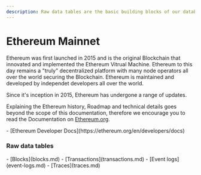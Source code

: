 ```yaml
---
description: Raw data tables are the basic building blocks of our database.
---
```


# Ethereum Mainnet

Ethereum was first launched in 2015 and is the original Blockchain that innovated and implemented the Ethereum Vitrual Machine. Ethereum to this day remains a "truly" decentralized platform with many node operators all over the world securing the Blockchain. Ethereum is maintained and developed by independet developers all over the world.

Since it's inception in 2015, Ethereum has undergone a range of updates.

Explaining the Ethereum history, Roadmap and technical details goes beyond the scope of this documentation, therefore we encourage you to read the Documentation on [Ethereum.org](https://ethereum.org/en/developers/docs).

<div class="cards grid" markdown>
- [Ethereum Developer Docs](https://ethereum.org/en/developers/docs)
</div>

### Raw data tables

<div class="cards grid" markdown>
- [Blocks](blocks.md)
- [Transactions](transactions.md)
- [Event logs](event-logs.md)
- [Traces](traces.md)
</div>
